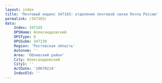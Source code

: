```yaml
---
layout: index
title: 'Почтовый индекс 347165: отделение почтовой связи Почты России'
permalink: /347165/
data:
    Index: 347165
    OPSName: Александровский
    OPSType: О
    OPSSubm: 347239
    Region: 'Ростовская область'
    Autonom: ''
    Area: 'Обливский район'
    City: Александровский
    City1: ''
    ActDate: '20070214'
    IndexOld: ''
---
```

